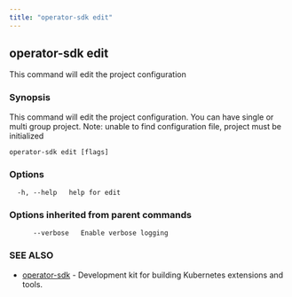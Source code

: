 ```yaml
---
title: "operator-sdk edit"
---
```

## operator-sdk edit

This command will edit the project configuration

### Synopsis

This command will edit the project configuration. You can have single or multi group project.
Note: unable to find configuration file, project must be initialized

```
operator-sdk edit [flags]
```

### Options

```
  -h, --help   help for edit
```

### Options inherited from parent commands

```
      --verbose   Enable verbose logging
```

### SEE ALSO

* [operator-sdk](../operator-sdk)	 - Development kit for building Kubernetes extensions and tools.

